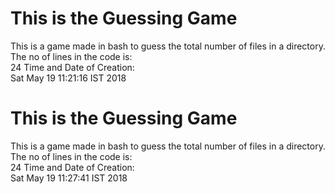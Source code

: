 # This is the Guessing Game  
This is a game made in bash to guess the total number of files in a directory.  
The no of lines in the code is:  
24
  Time and Date of Creation:  
Sat May 19 11:21:16 IST 2018
# This is the Guessing Game  
This is a game made in bash to guess the total number of files in a directory.  
The no of lines in the code is:  
24
Time and Date of Creation:  
Sat May 19 11:27:41 IST 2018
